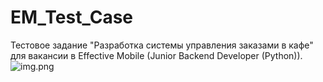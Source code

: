 # EM_Test_Case
Тестовое задание "Разработка системы управления заказами в кафе" для вакансии в Effective Mobile (Junior Backend Developer (Python)).
![img.png](img.png)